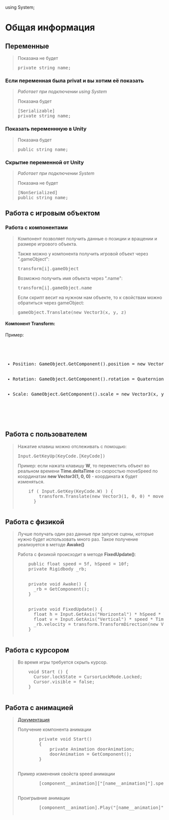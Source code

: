 using System;
# Общая информация
## Переменные
  <blockquote>
    <p>Показана не будет<pre>private string name;</pre></p> 
  </blockquote>

### Если переменная была privat и вы хотим её показать
  <blockquote>
    <p><i>Работает при подключении using System</i></p>
    <p>Показана будет<pre>[Serializable]<br>private string name;</pre></p> 
  </blockquote>

### Показать переменнную в Unity
  <blockquote>
    <p>Показана будет<pre>public string name;</pre></p> 
  </blockquote>

### Скрытие переменной от Unity
  <blockquote>
    <p><i>Работает при подключении System</i></p>
    <p>Показана не будет<pre>[NonSerialized]<br>public string name;</pre></p> 
  </blockquote>

## Работа с игровым объектом
  ### Работа с компонентами
  <blockquote>
    <p>Компонент позволяет получить данные о позиции и вращении и размере игрового объекта.</p>
    <p>Также можно у компонента получить игровой объект через ".gameObject": <pre>transform[i].gameObject</pre></p>
    <p>Возможно получить имя объекта через ".name": <pre>transform[i].gameObject.name</pre></p>
    <p>Если скрипт весит на нужном нам объекте, то к свойствам можно обратиться через gameObject: <pre>gameObject.Translate(new Vector3(x, y, z)</pre></p>
  </blockquote>

  <h4>Компонент Transform:</h4>
  <p>Пример:</p>
  <pre>
    <ul>
      <li>Position: GameObject.GetComponent<Transform>().position = new Vector3(x, y, z);</li>
      <li>Rotation: GameObject.GetComponent<Transform>().rotation = Quaternion.Euler(x, y, z);</li>
      <li>Scale: GameObject.GetComponent<Transform>().scale = new Vector3(x, y, z); - <i>не верно</i></li>
    </ul>
  </pre>

## Работа с пользователем
<blockquote>
  <p>Нажатие клавиш можно отслеживать с помощью: <pre>Input.GetKeyUp(KeyCode.[KeyCode])</pre></p>
  <p>Пример: если нажата клавишу <b>W</b>, то переместить объект во реальном времени <b>Time.deltaTime</b> со скоростью moveSpeed по координатам <b>new Vector3(1, 0, 0)</b> - координата <b>x</b> будет изменяться.</p>
  <pre>
    if ( Input.GetKey(KeyCode.W) ) {
        transform.Translate(new Vector3(1, 0, 0) * moveSpeed * Time.deltaTime);
      }
  </pre>
</blockquote>

## Работа с физикой
<blockquote>
  <p>Лучше получать один раз данные при запуске сцены, которые нужно будет использовать много раз. Такое получение реализуется в методе <b>Awake()</b></p>
  <p>Работа с физикой происходит в методе <b>FixedUpdate()</b>:</p>
  <pre>
    public float speed = 5f, hSpeed = 10f;  
    private Rigidbody _rb;
    <br>
    private void Awake() {
      _rb = GetComponent<Rigidbody>();
    }
    <br>
    private void FixedUpdate() {
      float h = Input.GetAxis("Horizontal") * hSpeed * Time.deltaTime;
      float v = Input.GetAxis("Vertical") * speed * Time.deltaTime;
      _rb.velocity = transform.TransformDirection(new Vector3(h, _rb.velocity.y, v));
    }
  </pre>
</blockquote>

## Работа с курсором
<blockquote>
  <p>Во время игры требуется скрыть курсор.</p>
   <pre>
    void Start () {
      Cursor.lockState = CursorLockMode.Locked;
      Cursor.visible = false;
    }
   </pre>
</blockquote>

## Работа с анимацией
<blockquote>
    <p><a href="https://docs.unity3d.com/ScriptReference/Animation.html">Документация</a></p>
    <p>Получение компонента анимации</p>
    <pre>
        private void Start()
        {
            private Animation doorAnimation;
            doorAnimation = GetComponent<Animation>();
        }
    </pre>
    <p>Пример изменения свойста speed анимации</p>
    <pre>
        [component__animation]["[name__animation]"].speed = 0.5f;
    </pre>
    <p>Проигрывние анимации</p>
    <pre>
        [component__animation].Play("[name__animation]");
    </pre>
</blockquote>
